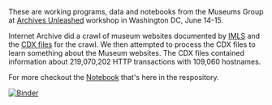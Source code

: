 These are working programs, data and notebooks from the Museums Group at 
[Archives Unleashed] workshop in Washington DC, June 14-15.

Internet Archive did a crawl of museum websites documented by [IMLS] and 
the [CDX files] for the crawl. We then attempted to process the CDX files to
learn something about the Museum websites. The CDX files contained information
about 219,070,202 HTTP transactions with 109,060 hostnames.

For more checkout the [Notebook] that's here in the respository.


[![Binder](http://mybinder.org/badge.svg)](http://mybinder.org/repo/edsu/imls-cdx)

[Archives Unleashed]: http://archivesunleashed.com/
[CDX files]: http://qa-server.us.archive.org/vinay-misc/imls-cdx/cdx-manifest.txt
[IMLS]: https://data.imls.gov/Museum/Museum-Universe-Data-File-FY-2015-Q1/bqh6-bapa
[Notebook]: https://github.com/edsu/imls-cdx/blob/master/Notebook.ipynb
